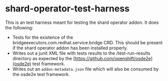 # shard-operator-test-harness

This is an test harness meant for testing the shard operator addon. It does the following:

* Tests for the existence of the bridgeexecutors.com.redhat.service.bridge CRD. This should be present if the shard
  operator addon has been installed properly.
* Writes out a junit XML file with tests results to the /test-run-results directory as expected
  by the [https://github.com/openshift/osde2e](osde2e) test framework.
* Writes out an `addon-metadata.json` file which will also be consumed by the osde2e test framework.
